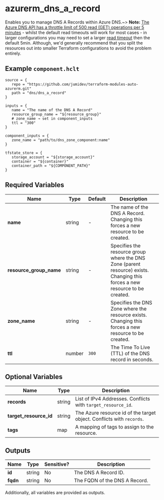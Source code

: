 # azurerm_dns_a_record

Enables you to manage DNS A Records within Azure DNS.~> **Note:** [The Azure DNS API has a throttle limit of 500 read (GET) operations per 5 minutes](https://docs.microsoft.com/azure/azure-resource-manager/management/request-limits-and-throttling#network-throttling) - whilst the default read timeouts will work for most cases - in larger configurations you may need to set a larger [read timeout](https://www.terraform.io/language/resources/syntax#operation-timeouts) then the default 5min. Although, we'd generally recommend that you split the resources out into smaller Terraform configurations to avoid the problem entirely.

## Example `component.hclt`

```hcl
source = {
   repo = "https://github.com/jumidev/terraform-modules-auto-azurerm.git"   
   path = "dns/dns_a_record"   
}

inputs = {
   name = "The name of the DNS A Record"   
   resource_group_name = "${resource_group}"   
   # zone_name → set in component_inputs
   ttl = "300"   
}

component_inputs = {
   zone_name = "path/to/dns_zone_component:name"   
}

tfstate_store = {
   storage_account = "${storage_account}"   
   container = "${container}"   
   container_path = "${COMPONENT_PATH}"   
}

```

## Required Variables

| Name | Type |  Default  |  Description |
| ---- | --------- |  ----------- | ----------- |
| **name** | string |  -  |  The name of the DNS A Record. Changing this forces a new resource to be created. | 
| **resource_group_name** | string |  -  |  Specifies the resource group where the DNS Zone (parent resource) exists. Changing this forces a new resource to be created. | 
| **zone_name** | string |  -  |  Specifies the DNS Zone where the resource exists. Changing this forces a new resource to be created. | 
| **ttl** | number |  `300`  |  The Time To Live (TTL) of the DNS record in seconds. | 

## Optional Variables

| Name | Type |  Description |
| ---- | --------- |  ----------- |
| **records** | string |  List of IPv4 Addresses. Conflicts with `target_resource_id`. | 
| **target_resource_id** | string |  The Azure resource id of the target object. Conflicts with `records`. | 
| **tags** | map |  A mapping of tags to assign to the resource. | 



## Outputs

| Name | Type | Sensitive? | Description |
| ---- | ---- | --------- | --------- |
| **id** | string | No  | The DNS A Record ID. | 
| **fqdn** | string | No  | The FQDN of the DNS A Record. | 

Additionally, all variables are provided as outputs.

